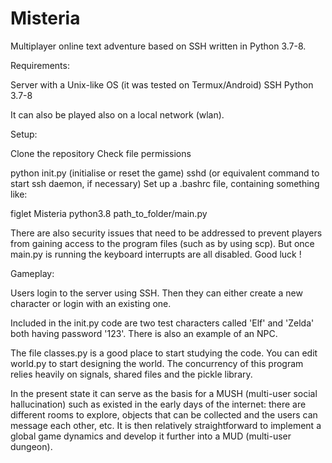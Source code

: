 # Misteria
Multiplayer online text adventure based on SSH written in Python 3.7-8.

Requirements:

Server with a Unix-like OS (it was tested on Termux/Android)
SSH
Python 3.7-8

It can also be played also on a local network (wlan).

Setup:

Clone the repository 
Check file permissions 

 python init.py (initialise or reset the game)
 sshd (or equivalent command to start ssh daemon, if necessary)
Set up a .bashrc file, containing something like:


figlet Misteria
python3.8 path_to_folder/main.py


There are also security issues that need to be addressed to prevent players from gaining access to the program files (such as by using scp). 
But once main.py is running the keyboard interrupts are all disabled.
Good luck !

Gameplay:

Users login to the server using SSH. 
Then they can either create a new character or login with an existing one.

Included in the  init.py code are two test characters called 'Elf' and 'Zelda' both having password '123'.
There is also an example of an NPC.

The file classes.py is a good place to start studying the code. You can edit world.py to start designing
the world.
The concurrency of this program relies heavily on signals, shared files and the pickle library.

In the present state it can serve as the basis for a MUSH (multi-user social hallucination) such as existed in the early
days of the internet: there are different rooms to explore, objects that can be collected and the users can message
each other, etc. It is then relatively straightforward to implement a global game dynamics and develop it further into a MUD (multi-user dungeon).
















